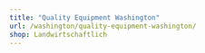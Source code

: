 ```yaml
---
title: "Quality Equipment Washington"
url: /washington/quality-equipment-washington/
shop: Landwirtschaftlich
---
```

